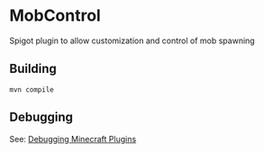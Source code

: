 # MobControl
Spigot plugin to allow customization and control of mob spawning

## Building

`mvn compile`

## Debugging

See: [Debugging Minecraft Plugins](https://github.com/acrawley/BasePluginLib/wiki/Debugging-Minecraft-Plugins)
